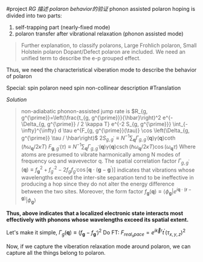 #project 
*RG 描述 polaron behavior的验证*
phonon assisted polaron hoping is divided into two parts:
1. self-trapping part (nearly-fixed mode)
2. polaron transfer after vibrational relaxation (phonon assisted mode)
> Further explanation, to classify polarons, Large Frohlich polaron, Small Holstein polaron Dopant/Defect polaron are included. We need an unified term to describe the e-p grouped effect.

Thus, we need the characteristical viberation mode to describe the behavior of polaron

Special: spin polaron need spin non-collinear description #Translation  

*Solution*
> non-adiabatic phonon-assisted jump rate is 
> $R_{g, g^{\prime}}=\left(\frac{t_{g, g^{\prime}}}{\hbar}\right)^2 e^{-\Delta_{g, g^{\prime}} / 2 \kappa T} e^{-2 S_{g, g^{\prime}}} \int_{-\infty}^{\infty} d \tau e^{F_{g, g^{\prime}}(\tau)} \cos \left(\Delta_{g, g^{\prime}} \tau / \hbar\right)$
> $2 S_{g, g^{\prime}} \equiv N^{-1} \sum_{\boldsymbol{q}} \Gamma_{g, g^{\prime}}(\boldsymbol{q}) \gamma(\boldsymbol{q}) \operatorname{coth}\left(\hbar \omega_{\boldsymbol{q}} / 2 \kappa T\right)$
> $F_{\boldsymbol{g}, g^{\prime}}(\tau) \equiv N^{-1} \sum_{\boldsymbol{q}} \Gamma_{g, g^{\prime}}(\boldsymbol{q}) \gamma(\boldsymbol{q}) \operatorname{csch}\left(\hbar \omega_{\boldsymbol{q}} / 2 \kappa T\right) \cos \left(\omega_{\boldsymbol{q}} \tau\right)$
> Where atoms are presumed to vibrate harmonically among N modes of frequency ωq and wavevector q. The spatial correlation factor
> $\Gamma_{g, g^{\prime}}(\boldsymbol{q}) \equiv f_{\boldsymbol{g}}^2+f_{g^{\prime}}^2-2 f_g f_{g^{\prime}} \cos \left[\boldsymbol{q} \cdot\left(\boldsymbol{g}-\boldsymbol{g}^{\prime}\right)\right]$
> indicates that vibrations whose wavelengths exceed the inter-site separation tend to be ineffective in producing a hop since they do not alter the energy difference between the two sites. Moreover, the form factor
> $f_{\boldsymbol{g}}(\boldsymbol{q}) \equiv\left\langle\phi_{\boldsymbol{g}}\left|e^{i \boldsymbol{q} \cdot(\boldsymbol{r}-\boldsymbol{g})}\right| \phi_{\boldsymbol{g}}\right\rangle$

**Thus, above indicates that a localized electronic state interacts most effectively with phonons whose wavelengths exceed its spatial extent.**

Let's make it simple,
$\Gamma_g (\boldsymbol{q}) \equiv (f_{\boldsymbol{g}}-f_{\boldsymbol{g^{\prime}}})^2$
Do FT:
$F_{real_space}=e^{i\vec{k}r} t^{\prime} (\tau_{x,y,z})^2$

Now, if we capture the viberation relaxation mode around polaron, we can capture all the things belong to polaron.
